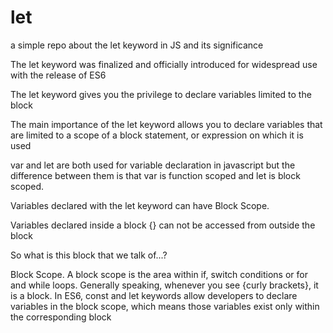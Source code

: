 # let

a simple repo about the let keyword in JS and its significance 

The let keyword was finalized and officially introduced for widespread use with the release of ES6

The let keyword gives you the privilege to declare variables limited to the block

The main importance of the let keyword allows you to declare variables that are limited to a scope of a block statement, or expression on which it is used

var and let are both used for variable declaration in javascript but the difference between them is that var is function scoped and let is block scoped.

Variables declared with the let keyword can have Block Scope.

Variables declared inside a block {} can not be accessed from outside the block

So what is this block that we talk of...?

Block Scope. A block scope is the area within if, switch conditions or for and while loops. Generally speaking, whenever you see {curly brackets}, it is a block. In ES6, const and let keywords allow developers to declare variables in the block scope, which means those variables exist only within the corresponding block

